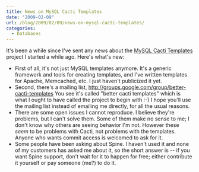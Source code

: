```yaml
---
title: News on MySQL Cacti Templates
date: "2009-02-09"
url: /blog/2009/02/09/news-on-mysql-cacti-templates/
categories:
  - Databases
---
```

It's been a while since I've sent any news about the [MySQL Cacti Templates][1] project I started a while ago. Here's what's new:

*   First of all, it's not just MySQL templates anymore. It's a generic framework and tools for creating templates, and I've written templates for Apache, Memcached, etc. I just haven't publicized it yet.
*   Second, there's a mailing list, <http://groups.google.com/group/better-cacti-templates> You see it's called "better cacti templates" which is what I ought to have called the project to begin with :-) I hope you'll use the mailing list instead of emailing me directly, for all the usual reasons.
*   There are some open issues I cannot reproduce. I believe they're problems, but I can't solve them. Some of them make no sense to me; I don't know why others are seeing behavior I'm not. However these *seem* to be problems with Cacti, not problems with the templates. Anyone who wants commit access is welcomed to ask for it.
*   Some people have been asking about Spine. I haven't used it and none of my customers has asked me about it, so the short answer is -- if you want Spine support, don't wait for it to happen for free; either contribute it yourself or pay someone (me?) to do it.

 [1]: http://code.google.com/p/mysql-cacti-templates/
